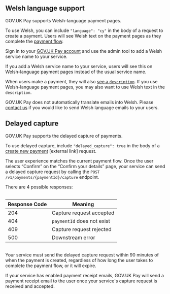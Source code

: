 ## Welsh language support 

GOV.UK Pay supports Welsh-language payment pages. 

To use Welsh, you can include `"language": "cy"` in the body of
a request to create a payment. Users will see Welsh text on the payment
pages as they complete the [payment flow](/payment_flow_overview).  

Sign in to your [GOV.UK Pay
account](https://selfservice.payments.service.gov.uk/login) and use the admin
tool to add a Welsh service name to your service.  

If you add a Welsh service
name to your service, users will see this on Welsh-language payment pages instead of the
usual service name.  

When users make a payment, they will also [see a
`description`](/payment_flow_overview/#making-a-payment). If you use Welsh-language
payment pages, you may also want to use Welsh text in the
`description`.  

GOV.UK Pay does not automatically translate emails into Welsh. Please [contact
us](/support_contact_and_more_information) if you would like to send Welsh language emails to your users.

## Delayed capture

GOV.UK Pay supports the delayed capture of payments.

To use delayed capture, include `"delayed_capture": true` in the body of a [create new payment](https://gds-payments.gelato.io/api-explorer/gov-uk-pay-api/versions/1.0.2/general/create-new-payment) [external link] request.

The user experience matches the current payment flow. Once the user selects “Confirm” on the “Confirm your details” page, your service can send a delayed capture request by calling the `POST /v1/payments/{paymentId}/capture` endpoint.

There are 4 possible responses:

<div style="height:1px;font-size:1px;">&nbsp;</div>

| Response Code  | Meaning                    |
| -------------- | -------------------------- |
|204             | Capture request accepted   |
|404             | `paymentId` does not exist |
|409             | Capture request rejected   |
|500             | Downstream error           |

<div style="height:1px;font-size:1px;">&nbsp;</div>

Your service must send the delayed capture request within 90 minutes of when the payment is created, regardless of how long the user takes to complete the payment flow, or it will expire.

If your service has enabled payment receipt emails, GOV.UK Pay will send a payment receipt email to the user once your service's capture request is received and accepted.
